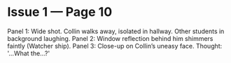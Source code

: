 # Issue 1 — Page 10

Panel 1: Wide shot. Collin walks away, isolated in hallway. Other students in background laughing.
Panel 2: Window reflection behind him shimmers faintly (Watcher ship).
Panel 3: Close-up on Collin’s uneasy face. Thought: '…What the…?'
